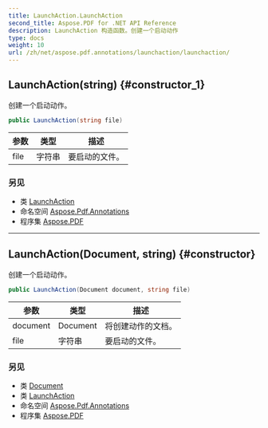 ```yaml
---
title: LaunchAction.LaunchAction
second_title: Aspose.PDF for .NET API Reference
description: LaunchAction 构造函数。创建一个启动动作
type: docs
weight: 10
url: /zh/net/aspose.pdf.annotations/launchaction/launchaction/
---
```

## LaunchAction(string) {#constructor_1}

创建一个启动动作。

```csharp
public LaunchAction(string file)
```

| 参数 | 类型 | 描述 |
| --- | --- | --- |
| file | 字符串 | 要启动的文件。 |

### 另见

* 类 [LaunchAction](../)
* 命名空间 [Aspose.Pdf.Annotations](../../../aspose.pdf.annotations/)
* 程序集 [Aspose.PDF](../../../)

---

## LaunchAction(Document, string) {#constructor}

创建一个启动动作。

```csharp
public LaunchAction(Document document, string file)
```

| 参数 | 类型 | 描述 |
| --- | --- | --- |
| document | Document | 将创建动作的文档。 |
| file | 字符串 | 要启动的文件。 |

### 另见

* 类 [Document](../../../aspose.pdf/document/)
* 类 [LaunchAction](../)
* 命名空间 [Aspose.Pdf.Annotations](../../../aspose.pdf.annotations/)
* 程序集 [Aspose.PDF](../../../)